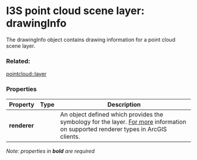 # I3S point cloud scene layer: drawingInfo

The drawingInfo object contains drawing information for a point cloud scene layer. 

### Related:

[pointcloud::layer](layer.md)
### Properties

| Property | Type | Description |
| --- | --- | --- |
| **renderer** |  | An object defined which provides the symbology for the layer. [For more](https://developers.arcgis.com/web-scene-specification/objects/pointCloudRenderer/) information on supported renderer types in ArcGIS clients. |

*Note: properties in **bold** are required*

